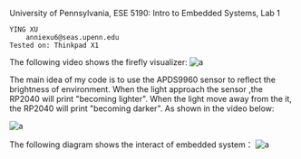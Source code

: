 University of Pennsylvania, ESE 5190: Intro to Embedded Systems, Lab 1

    YING XU
        anniexu6@seas.upenn.edu
    Tested on: Thinkpad X1

The following video shows the firefly visualizer:
![a](https://github.com/real-YingXu/ese5190-2022-lab1-firefly/blob/main/firefly.gif?raw=true)



The main idea of my code is to use the APDS9960 sensor to reflect the brightness of environment.
When the light approach the sensor ,the RP2040 will print "becoming lighter".
When the light move away from the it, the RP2040 will print "becoming darker".
As shown in the video below:

![a](https://github.com/real-YingXu/ese5190-2022-lab1-firefly/blob/main/ezgif.com-gif-maker.gif)

The following diagram shows the interact of embedded system：
![a](https://github.com/real-YingXu/ese5190-2022-lab1-firefly/blob/main/IMG_9156.JPG)




